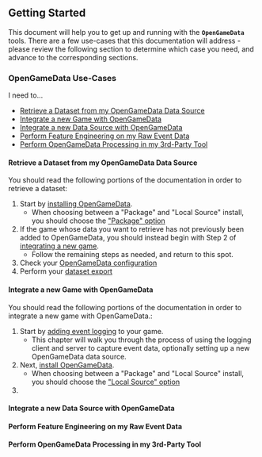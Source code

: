 ## Getting Started

This document will help you to get up and running with the **`OpenGameData`**  tools.
There are a few use-cases that this documentation will address - please review the following section to determine which case you need, and advance to the corresponding sections.

### OpenGameData Use-Cases

I need to...

* [Retrieve a Dataset from my OpenGameData Data Source](#retrieve-a-dataset-from-my-opengamedata-data-source)
* [Integrate a new Game with OpenGameData](#integrate-a-new-game-with-opengamedata)
* [Integrate a new Data Source with OpenGameData](#integrate-a-new-data-source-with-opengamedata)
* [Perform Feature Engineering on my Raw Event Data](#perform-feature-engineering-on-my-raw-event-data)
* [Perform OpenGameData Processing in my 3rd-Party Tool](#perform-opengamedata-processing-in-my-3rd-party-tool)

#### Retrieve a Dataset from my OpenGameData Data Source

You should read the following portions of the documentation in order to retrieve a dataset:

1. Start by [installing OpenGameData](./installation.md).  
    * When choosing between a "Package" and "Local Source" install, you should choose the ["Package" option](./installation.md/#installation-as-package)
2. If the game whose data you want to retrieve has not previously been added to OpenGameData, you should instead begin with Step 2 of [integrating a new game](#integrate-a-new-game-with-opengamedata).
    * Follow the remaining steps as needed, and return to this spot.
3. Check your [OpenGameData configuration](./configurations.md)
4. Perform your [dataset export](./basic_exports.md)

#### Integrate a new Game with OpenGameData

You should read the following portions of the documentation in order to integrate a new game with OpenGameData.:

1. Start by [adding event logging](../logging/index.rst) to your game.  
    * This chapter will walk you through the process of using the logging client and server to capture event data, optionally setting up a new OpenGameData data source.
2. Next, [install OpenGameData](./installation.md).  
    * When choosing between a "Package" and "Local Source" install, you should choose the ["Local Source" option](./installation.md/#installation-as-local-source-copy)
3. 

#### Integrate a new Data Source with OpenGameData

#### Perform Feature Engineering on my Raw Event Data

#### Perform OpenGameData Processing in my 3rd-Party Tool
